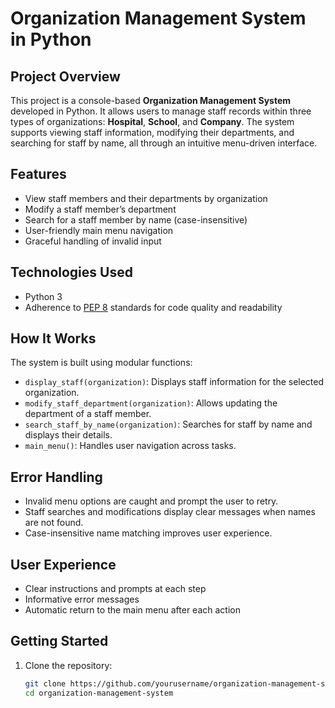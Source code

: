 # Organization Management System in Python

## Project Overview

This project is a console-based **Organization Management System** developed in Python. It allows users to manage staff records within three types of organizations: **Hospital**, **School**, and **Company**. The system supports viewing staff information, modifying their departments, and searching for staff by name, all through an intuitive menu-driven interface.

## Features

- View staff members and their departments by organization
- Modify a staff member’s department
- Search for a staff member by name (case-insensitive)
- User-friendly main menu navigation
- Graceful handling of invalid input

## Technologies Used

- Python 3
- Adherence to [PEP 8](https://peps.python.org/pep-0008/) standards for code quality and readability

## How It Works

The system is built using modular functions:

- `display_staff(organization)`: Displays staff information for the selected organization.
- `modify_staff_department(organization)`: Allows updating the department of a staff member.
- `search_staff_by_name(organization)`: Searches for staff by name and displays their details.
- `main_menu()`: Handles user navigation across tasks.

## Error Handling

- Invalid menu options are caught and prompt the user to retry.
- Staff searches and modifications display clear messages when names are not found.
- Case-insensitive name matching improves user experience.

## User Experience

- Clear instructions and prompts at each step
- Informative error messages
- Automatic return to the main menu after each action

## Getting Started

1. Clone the repository:
   ```bash
   git clone https://github.com/yourusername/organization-management-system.git
   cd organization-management-system
